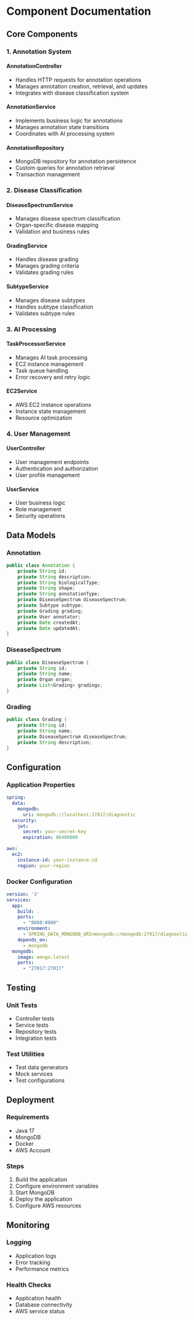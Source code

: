 # Component Documentation

## Core Components

### 1. Annotation System

#### AnnotationController
- Handles HTTP requests for annotation operations
- Manages annotation creation, retrieval, and updates
- Integrates with disease classification system

#### AnnotationService
- Implements business logic for annotations
- Manages annotation state transitions
- Coordinates with AI processing system

#### AnnotationRepository
- MongoDB repository for annotation persistence
- Custom queries for annotation retrieval
- Transaction management

### 2. Disease Classification

#### DiseaseSpectrumService
- Manages disease spectrum classification
- Organ-specific disease mapping
- Validation and business rules

#### GradingService
- Handles disease grading
- Manages grading criteria
- Validates grading rules

#### SubtypeService
- Manages disease subtypes
- Handles subtype classification
- Validates subtype rules

### 3. AI Processing

#### TaskProcessorService
- Manages AI task processing
- EC2 instance management
- Task queue handling
- Error recovery and retry logic

#### EC2Service
- AWS EC2 instance operations
- Instance state management
- Resource optimization

### 4. User Management

#### UserController
- User management endpoints
- Authentication and authorization
- User profile management

#### UserService
- User business logic
- Role management
- Security operations

## Data Models

### Annotation
```java
public class Annotation {
    private String id;
    private String description;
    private String biologicalType;
    private String shape;
    private String annotationType;
    private DiseaseSpectrum diseaseSpectrum;
    private Subtype subtype;
    private Grading grading;
    private User annotator;
    private Date createdAt;
    private Date updatedAt;
}
```

### DiseaseSpectrum
```java
public class DiseaseSpectrum {
    private String id;
    private String name;
    private Organ organ;
    private List<Grading> gradings;
}
```

### Grading
```java
public class Grading {
    private String id;
    private String name;
    private DiseaseSpectrum diseaseSpectrum;
    private String description;
}
```

## Configuration

### Application Properties
```yaml
spring:
  data:
    mongodb:
      uri: mongodb://localhost:27017/diagnostic
  security:
    jwt:
      secret: your-secret-key
      expiration: 86400000

aws:
  ec2:
    instance-id: your-instance-id
    region: your-region
```

### Docker Configuration
```yaml
version: '3'
services:
  app:
    build: .
    ports:
      - "8080:8080"
    environment:
      - SPRING_DATA_MONGODB_URI=mongodb://mongodb:27017/diagnostic
    depends_on:
      - mongodb
  mongodb:
    image: mongo:latest
    ports:
      - "27017:27017"
```

## Testing

### Unit Tests
- Controller tests
- Service tests
- Repository tests
- Integration tests

### Test Utilities
- Test data generators
- Mock services
- Test configurations

## Deployment

### Requirements
- Java 17
- MongoDB
- Docker
- AWS Account

### Steps
1. Build the application
2. Configure environment variables
3. Start MongoDB
4. Deploy the application
5. Configure AWS resources

## Monitoring

### Logging
- Application logs
- Error tracking
- Performance metrics

### Health Checks
- Application health
- Database connectivity
- AWS service status 